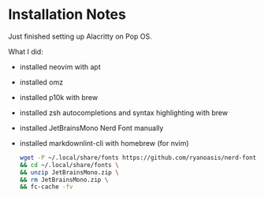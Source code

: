# Installation Notes

Just finished setting up Alacritty on Pop OS.

What I did:

- installed neovim with apt
- installed omz
- installed p10k with brew
- installed zsh autocompletions and syntax highlighting with brew
- installed JetBrainsMono Nerd Font manually
- installed markdownlint-cli with homebrew (for nvim)

  ```zsh
  wget -P ~/.local/share/fonts https://github.com/ryanoasis/nerd-fonts/releases/download/v3.0.2/JetBrainsMono.zip \
  && cd ~/.local/share/fonts \
  && unzip JetBrainsMono.zip \
  && rm JetBrainsMono.zip \
  && fc-cache -fv
  ```
